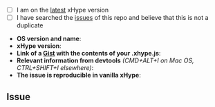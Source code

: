 <!--
  Hi there! Thank you for discovering and submitting an issue. 

  Before you submit this; let's make sure of a few things. 
  Please make sure the following boxes are ticked if they are correct.
  If not, please try and fulfil these first.
-->

<!-- Checked checkbox should look like this: [x] -->
- [ ] I am on the [latest](https://github.com/nanoofficial/xhype/releases/latest) xHype version
- [ ] I have searched the [issues](https://github.com/nanoofficial/xhype/issues) of this repo and believe that this is not a duplicate

<!-- 
  Once those are done, if you're able to fill in the following list with your information,
  it'd be very helpful to whoever handles the issue.
-->

- **OS version and name**: <!-- Replace with version + name -->
- **xHype version**: <!-- Replace with version -->
- **Link of a [Gist](https://gist.github.com/) with the contents of your .xhype.js**: <!-- Gist Link Here -->
- **Relevant information from devtools** _(CMD+ALT+I on Mac OS, CTRL+SHIFT+I elsewhere)_: <!-- Replace with info if applicable, or N/A -->
- **The issue is reproducible in vanilla xHype**: <!-- Replace with info if applicable, or `Is Vanilla`. (Vanilla means xHype without any add-ons or extras. Straight out of the box.) -->

## Issue
<!-- Now feel free to write your issue, but please be descriptive! Thanks again 🙌 ❤️ -->
